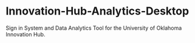 # Innovation-Hub-Analytics-Desktop
Sign in System and Data Analytics Tool for the University of Oklahoma Innovation Hub.
